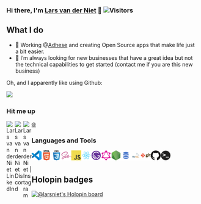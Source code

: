 ### Hi there, I'm [Lars van der Niet](https://larsvanderniet.nl/) 👋 ![Visitors](https://api.visitorbadge.io/api/visitors?path=https%3A%2F%2Fgithub.com%2Flarsniet&countColor=%2344cc11&style=flat-square&labelStyle=upper)

## What I do

- 🔭 Working @[Adhese](https://adhese.com/) and creating Open Source apps that make life just a bit easier. 
- 👯 I’m always looking for new businesses that have a great idea but not the technical capabilities to get started (contact me if you are this new business)

Oh, and I apparently like using Github:

<img height="180em" src="https://github-readme-stats.vercel.app/api?username=larsniet&show_icons=true&hide_border=true&&count_private=true&include_all_commits=true" />

### Hit me up

[:globe_with_meridians:](https://larsvanderniet.nl/)
[<img align="left" alt="Lars van der Niet LinkedIn" width="22px" src="https://raw.githubusercontent.com/peterthehan/peterthehan/master/assets/linkedin.svg" />](https://www.linkedin.com/in/lars-van-der-niet-055546182/)
[<img align="left" alt="Lars van der Niet Discord" width="22px" src="https://raw.githubusercontent.com/peterthehan/peterthehan/main/assets/discord.svg" />](https://discordapp.com/users/95259570091339776)
[<img align="left" alt="Lars van der Niet | Instagram" width="22px" src="https://raw.githubusercontent.com/gauravghongde/social-icons/master/SVG/Color/Instagram.svg" />](https://www.instagram.com/lvdniet/)

### Languages and Tools

<img align="left" alt="Visual Studio Code" width="26px" src="https://raw.githubusercontent.com/github/explore/80688e429a7d4ef2fca1e82350fe8e3517d3494d/topics/visual-studio-code/visual-studio-code.png" />
<img align="left" alt="HTML5" width="26px" src="https://raw.githubusercontent.com/github/explore/80688e429a7d4ef2fca1e82350fe8e3517d3494d/topics/html/html.png" />
<img align="left" alt="CSS3" width="26px" src="https://raw.githubusercontent.com/github/explore/80688e429a7d4ef2fca1e82350fe8e3517d3494d/topics/css/css.png" />
<img align="left" alt="Sass" width="26px" src="https://raw.githubusercontent.com/github/explore/80688e429a7d4ef2fca1e82350fe8e3517d3494d/topics/sass/sass.png" />
<img align="left" alt="JavaScript" width="26px" src="https://raw.githubusercontent.com/github/explore/80688e429a7d4ef2fca1e82350fe8e3517d3494d/topics/javascript/javascript.png" />
<img align="left" alt="React" width="26px" src="https://raw.githubusercontent.com/github/explore/80688e429a7d4ef2fca1e82350fe8e3517d3494d/topics/react/react.png" />
<img align="left" alt="Gatsby" width="26px" src="https://raw.githubusercontent.com/github/explore/e94815998e4e0713912fed477a1f346ec04c3da2/topics/gatsby/gatsby.png" />
<img align="left" alt="GraphQL" width="26px" src="https://raw.githubusercontent.com/github/explore/80688e429a7d4ef2fca1e82350fe8e3517d3494d/topics/graphql/graphql.png" />
<img align="left" alt="Node.js" width="26px" src="https://raw.githubusercontent.com/github/explore/80688e429a7d4ef2fca1e82350fe8e3517d3494d/topics/nodejs/nodejs.png" />
<img align="left" alt="SQL" width="26px" src="https://raw.githubusercontent.com/github/explore/80688e429a7d4ef2fca1e82350fe8e3517d3494d/topics/sql/sql.png" />
<img align="left" alt="MySQL" width="26px" src="https://raw.githubusercontent.com/github/explore/80688e429a7d4ef2fca1e82350fe8e3517d3494d/topics/mysql/mysql.png" />
<img align="left" alt="Git" width="26px" src="https://raw.githubusercontent.com/github/explore/80688e429a7d4ef2fca1e82350fe8e3517d3494d/topics/git/git.png" />
<img align="left" alt="GitHub" width="26px" src="https://raw.githubusercontent.com/github/explore/78df643247d429f6cc873026c0622819ad797942/topics/github/github.png" />
<img align="left" alt="Terminal" width="26px" src="https://raw.githubusercontent.com/github/explore/80688e429a7d4ef2fca1e82350fe8e3517d3494d/topics/terminal/terminal.png" />

<br />
<br />

## Holopin badges
[![@larsniet's Holopin board](https://holopin.io/api/user/board?user=larsniet)](https://holopin.io/@larsniet)
